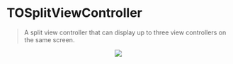 # TOSplitViewController
> A split view controller that can display up to three view controllers on the same screen.

<p align="center">
<img src="https://raw.githubusercontent.com/timoliver/tosplitviewcontroller/master/screenshot.jpg" style="margin:0 auto" />
</p>